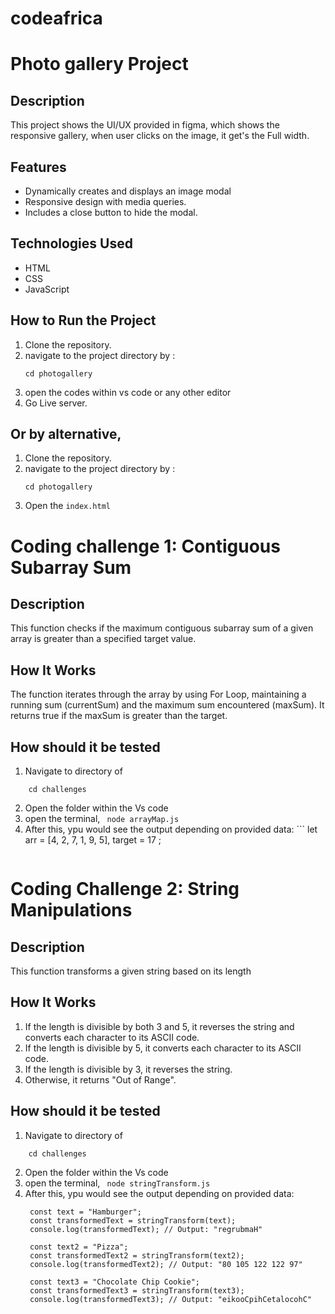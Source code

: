 # codeafrica
# Photo gallery Project

## Description
This project shows the UI/UX provided in figma, which shows the responsive gallery, when user clicks on the image, it get's the Full width.

## Features
- Dynamically creates and displays an image modal 
- Responsive design with media queries.
- Includes a close button to hide the modal.

## Technologies Used
- HTML
- CSS
- JavaScript

## How to Run the Project
1. Clone the repository.
2. navigate to the project directory by :  
    ```
    cd photogallery
    ```
3. open the codes within vs code or any other editor
4. Go Live server.

## Or by alternative,
1. Clone the repository.
2. navigate to the project directory by :  
    ```
    cd photogallery
    ```
3. Open the ```index.html```

# Coding challenge 1:  Contiguous Subarray Sum
## Description
This function checks if the maximum contiguous subarray sum of a given array is greater than a specified target value.

## How It Works
The function iterates through the array by using For Loop, maintaining a running sum (currentSum) and the maximum sum encountered (maxSum).
It returns true if the maxSum is greater than the target.

## How should it be tested
1. Navigate to directory of
```
    cd challenges
```
2. Open the folder within the Vs code
3. open the terminal, ``` node arrayMap.js```
4. After this, ypu would see the output depending 
    on  provided data: ```
        let arr = [4, 2, 7, 1, 9, 5],
        target = 17 ;
    ```
# Coding Challenge 2: String Manipulations

## Description
This function transforms a given string based on its length

## How It Works
1. If the length is divisible by both 3 and 5, it reverses the string and converts each character to its ASCII code.
2. If the length is divisible by 5, it converts each character to its ASCII code.
3. If the length is divisible by 3, it reverses the string.
4. Otherwise, it returns "Out of Range".

## How should it be tested
1. Navigate to directory of
```
    cd challenges
```
2. Open the folder within the Vs code
3. open the terminal, ``` node stringTransform.js```
4. After this, ypu would see the output depending 
    on  provided data:
   ```
    const text = "Hamburger";
    const transformedText = stringTransform(text);
    console.log(transformedText); // Output: "regrubmaH"
    
    const text2 = "Pizza";
    const transformedText2 = stringTransform(text2);
    console.log(transformedText2); // Output: "80 105 122 122 97"
    
    const text3 = "Chocolate Chip Cookie";
    const transformedText3 = stringTransform(text3);
    console.log(transformedText3); // Output: "eikooCpihCetalocohC"
```


